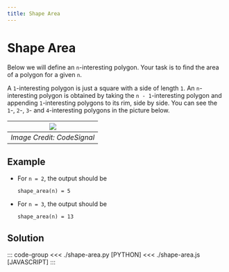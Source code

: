 ```yaml
---
title: Shape Area
---
```


# Shape Area

Below we will define an `n`\-interesting polygon. Your task is to find the area of a polygon for a given `n`.

A `1`\-interesting polygon is just a square with a side of length `1`. An `n`\-interesting polygon is obtained by taking the `n - 1`\-interesting polygon and appending `1`\-interesting polygons to its rim, side by side. You can see the `1`\-, `2`\-, `3`\- and `4`\-interesting polygons in the picture below.

| ![](https://codesignal.s3.amazonaws.com/tasks/shapeArea/img/area.png?_tm=1624642306583)
| :-: |
| _Image Credit: CodeSignal_

## Example

- For `n = 2`, the output should be

  ```:no-line-numbers
  shape_area(n) = 5
  ```

- For `n = 3`, the output should be

  ```:no-line-numbers
  shape_area(n) = 13
  ```

## Solution

::: code-group
<<< ./shape-area.py [PYTHON]
<<< ./shape-area.js [JAVASCRIPT]
:::
